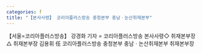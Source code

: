 ```yaml
---
categories: f
title: "【본사사령】 코리아플러스방송 충청본부 충남ㆍ논산취재본부"
---
```

【서울=코리아플러스방송】 강경화 기자 = 코리아플러스방송 본사사령◇ 취재본부장△ 취재본부장 김용휘 任 코리아플러스방송 충청본부 충남ㆍ논산취재본부 취재본부장